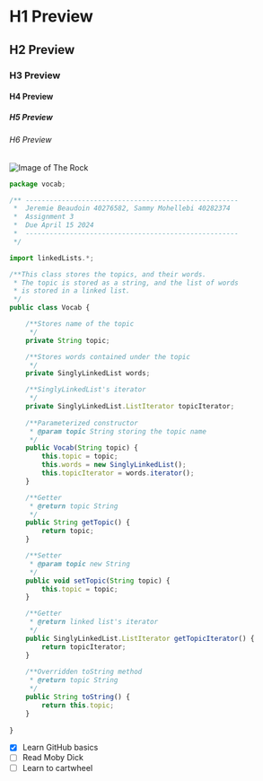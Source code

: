 # H1 Preview
## H2 Preview
### H3 Preview
#### H4 Preview
##### H5 Preview



###### H6 Preview
![Image of The Rock](https://m.media-amazon.com/images/M/MV5BOWU1ODBiNGUtMzVjNi00MzdhLTk0OTktOWRiOTIxMWNhOGI2XkEyXkFqcGdeQXVyMTU2OTM5NDQw._V1_FMjpg_UX1000_.jpg)



``` javascript
package vocab;

/** -----------------------------------------------------
 *	Jeremie Beaudoin 40276582, Sammy Mohellebi 40282374
 *	Assignment 3
 *	Due April 15 2024
 *	-----------------------------------------------------
 */ 

import linkedLists.*;

/**This class stores the topics, and their words.
 * The topic is stored as a string, and the list of words
 * is stored in a linked list.
 */
public class Vocab {

	/**Stores name of the topic
	 */
	private String topic;

	/**Stores words contained under the topic
	 */
	private SinglyLinkedList words;

	/**SinglyLinkedList's iterator
	 */
	private SinglyLinkedList.ListIterator topicIterator;
	
	/**Parameterized constructor
	 * @param topic String storing the topic name
	 */
	public Vocab(String topic) {
		this.topic = topic;
		this.words = new SinglyLinkedList();
		this.topicIterator = words.iterator();
	}

	/**Getter
	 * @return topic String
	 */
	public String getTopic() {
		return topic;
	}

	/**Setter
	 * @param topic new String
	 */
	public void setTopic(String topic) {
		this.topic = topic;
	}

	/**Getter
	 * @return linked list's iterator
	 */
	public SinglyLinkedList.ListIterator getTopicIterator() {
		return topicIterator;
	}
	
	/**Overridden toString method
	 * @return topic String
	 */
	public String toString() {
		return this.topic;
	}
	
}
```



- [x] Learn GitHub basics
- [ ] Read Moby Dick
- [ ] Learn to cartwheel
